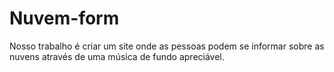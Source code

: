 # Nuvem-form
Nosso trabalho é criar um site onde as pessoas podem se informar sobre as nuvens através de uma música de fundo apreciável.
